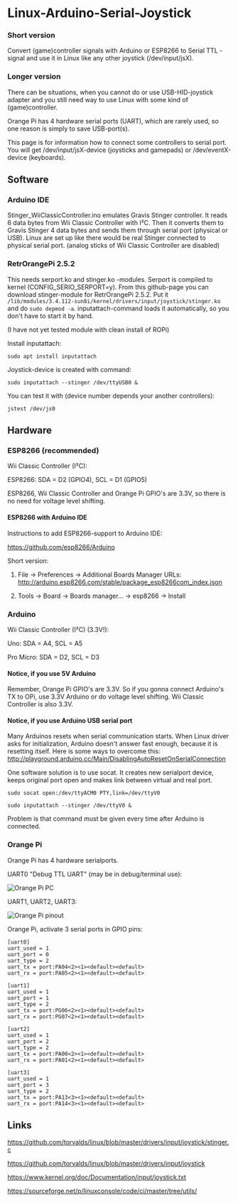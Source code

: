 # Linux-Arduino-Serial-Joystick

### Short version 
Convert (game)controller signals with Arduino or ESP8266 to Serial TTL -signal and use it in Linux like any other joystick (/dev/input/jsX).

### Longer version
There can be situations, when you cannot do or use USB-HID-joystick adapter and you still need way to use Linux with some kind of (game)controller.

Orange Pi has 4 hardware serial ports (UART), which are rarely used, so one reason is simply to save USB-port(s).

This page is for information how to connect some controllers to serial port. You will get /dev/input/jsX-device (joysticks and gamepads) or /dev/eventX-device (keyboards).


## Software

### Arduino IDE

Stinger_WiiClassicController.ino emulates Gravis Stinger controller. It reads 6 data bytes from Wii Classic Controller with I²C. Then it converts them to Gravis Stinger 4 data bytes and sends them through serial port (physical or USB). Linux are set up like there would be real Stinger connected to physical serial port. (analog sticks of Wii Classic Controller are disabled)

### RetrOrangePi 2.5.2

This needs serport.ko and stinger.ko -modules. Serport is compiled to kernel (CONFIG_SERIO_SERPORT=y). From this github-page you can download stinger-module for RetrOrangePi 2.5.2. Put it `/lib/modules/3.4.112-sun8i/kernel/drivers/input/joystick/stinger.ko` and do `sudo depmod -a`. inputattach-command loads it automatically, so you don't have to start it by hand.

(I have not yet tested module with clean install of ROPi)

Install inputattach:

`sudo apt install inputattach`

Joystick-device is created with command:

`sudo inputattach --stinger /dev/ttyUSB0 &`

You can test it with (device number depends your another controllers):

`jstest /dev/js0`


## Hardware

### ESP8266 (recommended)

Wii Classic Controller (I²C):

ESP8266: SDA = D2 (GPIO4), SCL = D1 (GPIO5)

ESP8266, Wii Classic Controller and Orange Pi GPIO's are 3.3V, so there is no need for voltage level shifting.

#### ESP8266 with Arduino IDE
Instructions to add ESP8266-support to Arduino IDE:

https://github.com/esp8266/Arduino

Short version:

1. File -> Preferences -> Additional Boards Manager URLs: http://arduino.esp8266.com/stable/package_esp8266com_index.json

2. Tools -> Board -> Boards manager... -> esp8266 ->  Install

### Arduino

Wii Classic Controller (I²C) (3.3V!):

Uno: SDA = A4, SCL = A5

Pro Micro: SDA = D2, SCL = D3

#### Notice, if you use 5V Arduino
Remember, Orange Pi GPIO's are 3.3V. So if you gonna connect Arduino's TX to OPi, use 3.3V Arduino or do voltage level shifting. Wii Classic Controller is also 3.3V.

#### Notice, if you use Arduino USB serial port
Many Arduinos resets when serial communication starts. When Linux driver asks for initialization, Arduino doesn't answer fast enough, because it is resetting itself. Here is some ways to overcome this: http://playground.arduino.cc/Main/DisablingAutoResetOnSerialConnection

One software solution is to use socat. It creates new serialport device, keeps original port open and makes link between virtual and real port.

`sudo socat open:/dev/ttyACM0 PTY,link=/dev/ttyV0`

`sudo inputattach --stinger /dev/ttyV0 &`

Problem is that command must be given every time after Arduino is connected.

### Orange Pi

Orange Pi has 4 hardware serialports.

UART0 "Debug TTL UART" (may be in debug/terminal use):

![Orange Pi PC](https://github.com/mcgurk/Linux-Arduino-Serial-Joystick/raw/master/Images/Orange_Pi_PC.jpg)

UART1, UART2, UART3:

![Orange Pi pinout](https://github.com/mcgurk/Linux-Arduino-Serial-Joystick/raw/master/Images/OrangePi-pinout.png)

Orange Pi, activate 3 serial ports in GPIO pins:
```
[uart0]
uart_used = 1
uart_port = 0
uart_type = 2
uart_tx = port:PA04<2><1><default><default>
uart_rx = port:PA05<2><1><default><default>

[uart1]
uart_used = 1
uart_port = 1
uart_type = 2
uart_tx = port:PG06<2><1><default><default>
uart_rx = port:PG07<2><1><default><default>

[uart2]
uart_used = 1
uart_port = 2
uart_type = 2
uart_tx = port:PA00<2><1><default><default>
uart_rx = port:PA01<2><1><default><default>

[uart3]
uart_used = 1
uart_port = 3
uart_type = 2
uart_tx = port:PA13<3><1><default><default>
uart_rx = port:PA14<3><1><default><default>
```

## Links

https://github.com/torvalds/linux/blob/master/drivers/input/joystick/stinger.c

https://github.com/torvalds/linux/blob/master/drivers/input/joystick

https://www.kernel.org/doc/Documentation/input/joystick.txt

https://sourceforge.net/p/linuxconsole/code/ci/master/tree/utils/


